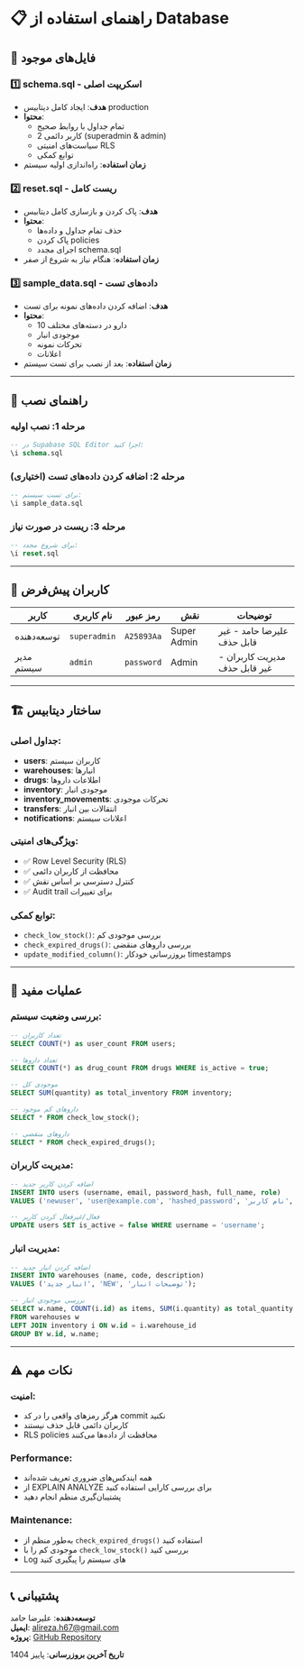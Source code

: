 # 📋 راهنمای استفاده از Database

## 🎯 **فایل‌های موجود**

### **1️⃣ schema.sql** - اسکریپت اصلی
- **هدف**: ایجاد کامل دیتابیس production
- **محتوا**: 
  - تمام جداول با روابط صحیح
  - 2 کاربر دائمی (superadmin & admin)
  - سیاست‌های امنیتی RLS
  - توابع کمکی
- **زمان استفاده**: راه‌اندازی اولیه سیستم

### **2️⃣ reset.sql** - ریست کامل
- **هدف**: پاک کردن و بازسازی کامل دیتابیس
- **محتوا**:
  - حذف تمام جداول و داده‌ها
  - پاک کردن policies
  - اجرای مجدد schema.sql
- **زمان استفاده**: هنگام نیاز به شروع از صفر

### **3️⃣ sample_data.sql** - داده‌های تست
- **هدف**: اضافه کردن داده‌های نمونه برای تست
- **محتوا**:
  - 10 دارو در دسته‌های مختلف
  - موجودی انبار
  - تحرکات نمونه
  - اعلانات
- **زمان استفاده**: بعد از نصب برای تست سیستم

---

## 🚀 **راهنمای نصب**

### **مرحله 1: نصب اولیه**
```sql
-- در Supabase SQL Editor اجرا کنید:
\i schema.sql
```

### **مرحله 2: اضافه کردن داده‌های تست (اختیاری)**
```sql
-- برای تست سیستم:
\i sample_data.sql
```

### **مرحله 3: ریست در صورت نیاز**
```sql
-- برای شروع مجدد:
\i reset.sql
```

---

## 👥 **کاربران پیش‌فرض**

| کاربر | نام کاربری | رمز عبور | نقش | توضیحات |
|-------|-------------|-----------|------|---------|
| توسعه‌دهنده | `superadmin` | `A25893Aa` | Super Admin | علیرضا حامد - غیر قابل حذف |
| مدیر سیستم | `admin` | `password` | Admin | مدیریت کاربران - غیر قابل حذف |

---

## 🏗️ **ساختار دیتابیس**

### **جداول اصلی:**
- **users**: کاربران سیستم
- **warehouses**: انبارها
- **drugs**: اطلاعات داروها
- **inventory**: موجودی انبار
- **inventory_movements**: تحرکات موجودی
- **transfers**: انتقالات بین انبار
- **notifications**: اعلانات سیستم

### **ویژگی‌های امنیتی:**
- ✅ Row Level Security (RLS)
- ✅ محافظت از کاربران دائمی
- ✅ کنترل دسترسی بر اساس نقش
- ✅ Audit trail برای تغییرات

### **توابع کمکی:**
- `check_low_stock()`: بررسی موجودی کم
- `check_expired_drugs()`: بررسی داروهای منقضی
- `update_modified_column()`: بروزرسانی خودکار timestamps

---

## 🔧 **عملیات مفید**

### **بررسی وضعیت سیستم:**
```sql
-- تعداد کاربران
SELECT COUNT(*) as user_count FROM users;

-- تعداد داروها
SELECT COUNT(*) as drug_count FROM drugs WHERE is_active = true;

-- موجودی کل
SELECT SUM(quantity) as total_inventory FROM inventory;

-- داروهای کم موجود
SELECT * FROM check_low_stock();

-- داروهای منقضی
SELECT * FROM check_expired_drugs();
```

### **مدیریت کاربران:**
```sql
-- اضافه کردن کاربر جدید
INSERT INTO users (username, email, password_hash, full_name, role)
VALUES ('newuser', 'user@example.com', 'hashed_password', 'نام کاربر', 'operator');

-- فعال/غیرفعال کردن کاربر
UPDATE users SET is_active = false WHERE username = 'username';
```

### **مدیریت انبار:**
```sql
-- اضافه کردن انبار جدید
INSERT INTO warehouses (name, code, description)
VALUES ('انبار جدید', 'NEW', 'توضیحات انبار');

-- بررسی موجودی انبار
SELECT w.name, COUNT(i.id) as items, SUM(i.quantity) as total_quantity
FROM warehouses w
LEFT JOIN inventory i ON w.id = i.warehouse_id
GROUP BY w.id, w.name;
```

---

## ⚠️ **نکات مهم**

### **امنیت:**
- هرگز رمزهای واقعی را در کد commit نکنید
- کاربران دائمی قابل حذف نیستند
- RLS policies محافظت از داده‌ها می‌کنند

### **Performance:**
- همه ایندکس‌های ضروری تعریف شده‌اند
- از EXPLAIN ANALYZE برای بررسی کارایی استفاده کنید
- پشتیبان‌گیری منظم انجام دهید

### **Maintenance:**
- به‌طور منظم از `check_expired_drugs()` استفاده کنید
- موجودی کم را با `check_low_stock()` بررسی کنید
- Log های سیستم را پیگیری کنید

---

## 📞 **پشتیبانی**

**توسعه‌دهنده**: علیرضا حامد  
**ایمیل**: alireza.h67@gmail.com  
**پروژه**: [GitHub Repository](https://github.com/Alirezahamed1367/pharmacy-inventory)

**تاریخ آخرین بروزرسانی**: پاییز 1404